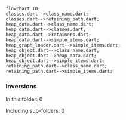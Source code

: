 <!--
Copyright 2025 The Flutter Authors
Use of this source code is governed by a BSD-style license that can be
found in the LICENSE file or at https://developers.google.com/open-source/licenses/bsd.
-->
<!---
Generated by https://github.com/polina-c/layerlens
Dependencies that create loops (inversions) are marked with `!`.
-->

```mermaid
flowchart TD;
classes.dart-->class_name.dart;
classes.dart-->retaining_path.dart;
heap_data.dart-->class_name.dart;
heap_data.dart-->classes.dart;
heap_data.dart-->retainers.dart;
heap_data.dart-->simple_items.dart;
heap_graph_loader.dart-->simple_items.dart;
heap_object.dart-->class_name.dart;
heap_object.dart-->heap_data.dart;
heap_object.dart-->simple_items.dart;
retaining_path.dart-->class_name.dart;
retaining_path.dart-->simple_items.dart;
```

### Inversions
In this folder: 0

Including sub-folders: 0

